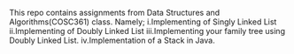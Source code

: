 This repo contains assignments from Data Structures and Algorithms(COSC361) class.
Namely;
i.Implementing of Singly Linked List
ii.Implementing of Doubly Linked List
iii.Implementing your family tree using Doubly Linked List.
iv.Implementation of a Stack in Java.
